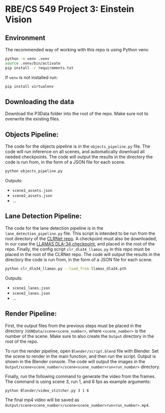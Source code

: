 # RBE/CS 549 Project 3: Einstein Vision
## Environment
The recommended way of working with this repo is using Python venv.
```sh
python -m venv .venv
source .venv/bin/activate
pip install -r requirements.txt
```

If `venv` is not installed run:
```sh
pip install virtualenv
```
## Downloading the data
Download the P3Data folder into the root of the repo. Make sure not to overwrite the existing files.

## Objects Pipeline:
The code for the objects pipeline is in the `objects_pipeline.py` file. The code will run inference on all scenes, and automatically download all needed checkpoints. The code will output the results in the directory the code is run from, in the form of a JSON file for each scene.

```sh
python objects_pipeline.py
```
Outputs:
- `scene1_assets.json`
- `scene2_assets.json`
- ...

## Lane Detection Pipeline:
The code for the lane detection pipeline is in the `lane_detection_pipeline.py` file. This script is intended to be run from the root directory of the [CLRNet repo](https://github.com/Turoad/CLRNet/tree/7269e9d1c1c650343b6c7febb8e764be538b1aed). A checkpoint must also be downloaded, in our case the [LLAMAS DLA-34 checkpoint](https://github.com/Turoad/CLRNet/releases/download/models/llamas_r18.pth.zip), and placed in the root of the repo. Finally, the config script `clr_dla34_llamas.py` in this repo must be placed in the root of the CLRNet repo. The code will output the results in the directory the code is run from, in the form of a JSON file for each scene.

```sh
python clr_dla34_llamas.py --load_from llamas_dla34.pth
```
Outputs:
- `scene1_lanes.json`
- `scene2_lanes.json`
- ...

## Render Pipeline:
First, the output files from the previous steps must be placed in the directory `JSONData/scene<scene_number>`, where `<scene_number>` is the number of the scene. Make sure to also create the `Output` directory in the root of the repo.

To run the render pipeline, open `Blender/script.blend` file with Blender. Set the scene to render in the main function, and then run the script. Output is shown in the Blender console. The code will output the images in the `Output/scene<scene_number>/scene<scene_number>run<run_number>` directory.

Finally, run the following command to generate the video from the frames. The command is using scene 3, run 1, and 6 fps as example arguments:
```sh
python Blender/video_stitcher.py 3 1 6
```
The final mp4 video will be saved as `Output/scene<scene_number>/scene<scene_number>run<run_number>.mp4`.